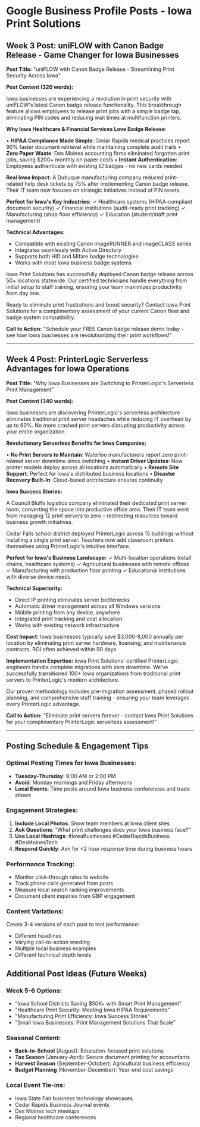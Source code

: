 # Google Business Profile Posts - Iowa Print Solutions

## Week 3 Post: uniFLOW with Canon Badge Release - Game Changer for Iowa Businesses

**Post Title:** "uniFLOW with Canon Badge Release - Streamlining Print Security Across Iowa"

**Post Content (320 words):**

Iowa businesses are experiencing a revolution in print security with uniFLOW's latest Canon badge release functionality. This breakthrough feature allows employees to release print jobs with a simple badge tap, eliminating PIN codes and reducing wait times at multifunction printers.

**Why Iowa Healthcare & Financial Services Love Badge Release:**

• **HIPAA Compliance Made Simple**: Cedar Rapids medical practices report 90% faster document retrieval while maintaining complete audit trails
• **Zero Paper Waste**: Des Moines accounting firms eliminated forgotten print jobs, saving $200+ monthly on paper costs
• **Instant Authentication**: Employees authenticate with existing ID badges - no new cards needed

**Real Iowa Impact:**
A Dubuque manufacturing company reduced print-related help desk tickets by 75% after implementing Canon badge release. Their IT team now focuses on strategic initiatives instead of PIN resets.

**Perfect for Iowa's Key Industries:**
✓ Healthcare systems (HIPAA-compliant document security)
✓ Financial institutions (audit-ready print tracking)
✓ Manufacturing (shop floor efficiency)
✓ Education (student/staff print management)

**Technical Advantages:**
- Compatible with existing Canon imageRUNNER and imageCLASS series
- Integrates seamlessly with Active Directory
- Supports both HID and Mifare badge technologies
- Works with most Iowa business badge systems

Iowa Print Solutions has successfully deployed Canon badge release across 50+ locations statewide. Our certified technicians handle everything from initial setup to staff training, ensuring your team maximizes productivity from day one.

Ready to eliminate print frustrations and boost security? Contact Iowa Print Solutions for a complimentary assessment of your current Canon fleet and badge system compatibility.

**Call to Action:** "Schedule your FREE Canon badge release demo today - see how Iowa businesses are revolutionizing their print workflows!"

---

## Week 4 Post: PrinterLogic Serverless Advantages for Iowa Operations

**Post Title:** "Why Iowa Businesses are Switching to PrinterLogic's Serverless Print Management"

**Post Content (340 words):**

Iowa businesses are discovering PrinterLogic's serverless architecture eliminates traditional print server headaches while reducing IT overhead by up to 60%. No more crashed print servers disrupting productivity across your entire organization.

**Revolutionary Serverless Benefits for Iowa Companies:**

• **No Print Servers to Maintain**: Waterloo manufacturers report zero print-related server downtime since switching
• **Instant Driver Updates**: New printer models deploy across all locations automatically
• **Remote Site Support**: Perfect for Iowa's distributed business locations
• **Disaster Recovery Built-In**: Cloud-based architecture ensures continuity

**Iowa Success Stories:**

A Council Bluffs logistics company eliminated their dedicated print server room, converting the space into productive office area. Their IT team went from managing 12 print servers to zero - redirecting resources toward business growth initiatives.

Cedar Falls school district deployed PrinterLogic across 15 buildings without installing a single print server. Teachers now add classroom printers themselves using PrinterLogic's intuitive interface.

**Perfect for Iowa's Business Landscape:**
✓ Multi-location operations (retail chains, healthcare systems)
✓ Agricultural businesses with remote offices
✓ Manufacturing with production floor printing
✓ Educational institutions with diverse device needs

**Technical Superiority:**
- Direct IP printing eliminates server bottlenecks
- Automatic driver management across all Windows versions
- Mobile printing from any device, anywhere
- Integrated print tracking and cost allocation
- Works with existing network infrastructure

**Cost Impact:**
Iowa businesses typically save $3,000-8,000 annually per location by eliminating print server hardware, licensing, and maintenance contracts. ROI often achieved within 90 days.

**Implementation Expertise:**
Iowa Print Solutions' certified PrinterLogic engineers handle complete migrations with zero downtime. We've successfully transitioned 100+ Iowa organizations from traditional print servers to PrinterLogic's modern architecture.

Our proven methodology includes pre-migration assessment, phased rollout planning, and comprehensive staff training - ensuring your team leverages every PrinterLogic advantage.

**Call to Action:** "Eliminate print servers forever - contact Iowa Print Solutions for your complimentary PrinterLogic serverless assessment!"

---

## Posting Schedule & Engagement Tips

### Optimal Posting Times for Iowa Businesses:
- **Tuesday-Thursday**: 9:00 AM or 2:00 PM
- **Avoid**: Monday mornings and Friday afternoons
- **Local Events**: Time posts around Iowa business conferences and trade shows

### Engagement Strategies:
1. **Include Local Photos**: Show team members at Iowa client sites
2. **Ask Questions**: "What print challenges does your Iowa business face?"
3. **Use Local Hashtags**: #IowaBusinesses #CedarRapidsBusiness #DesMoinesTech
4. **Respond Quickly**: Aim for <2 hour response time during business hours

### Performance Tracking:
- Monitor click-through rates to website
- Track phone calls generated from posts
- Measure local search ranking improvements
- Document client inquiries from GBP engagement

### Content Variations:
Create 3-4 versions of each post to test performance:
- Different headlines
- Varying call-to-action wording
- Multiple local business examples
- Different technical depth levels

## Additional Post Ideas (Future Weeks)

### Week 5-6 Options:
- "Iowa School Districts Saving $50K+ with Smart Print Management"
- "Healthcare Print Security: Meeting Iowa HIPAA Requirements"
- "Manufacturing Print Efficiency: Iowa Success Stories"
- "Small Iowa Businesses: Print Management Solutions That Scale"

### Seasonal Content:
- **Back-to-School** (August): Education-focused print solutions
- **Tax Season** (January-April): Secure document printing for accountants
- **Harvest Season** (September-October): Agricultural business efficiency
- **Budget Planning** (November-December): Year-end cost savings

### Local Event Tie-ins:
- Iowa State Fair business technology showcases
- Cedar Rapids Business Journal events
- Des Moines tech meetups
- Regional healthcare conferences